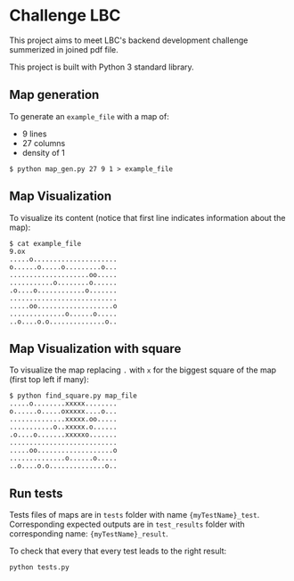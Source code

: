# Challenge LBC

This project aims to meet LBC's backend development challenge summerized in joined pdf file.

This project is built with Python 3 standard library.

## Map generation

To generate an `example_file` with a map of:
* 9 lines
* 27 columns
* density of 1

```
$ python map_gen.py 27 9 1 > example_file
```

## Map Visualization

To visualize its content (notice that first line indicates information about the map):

```
$ cat example_file
9.ox
.....o.....................
o......o.....o.........o...
....................oo.....
...........o........o......
.o....o............o.......
...........................
.....oo...................o
..............o......o.....
..o....o.o..............o..
```

## Map Visualization with square

To visualize the map replacing `.` with `x` for the biggest square of the map (first top left if many):

```
$ python find_square.py map_file
.....o........xxxxx........
o......o.....oxxxxx....o...
..............xxxxx.oo.....
...........o..xxxxx.o......
.o....o.......xxxxxo.......
...........................
.....oo...................o
..............o......o.....
..o....o.o..............o..
```

## Run tests

Tests files of maps are in `tests` folder with name `{myTestName}_test`. Corresponding expected outputs are in `test_results` folder with corresponding name: `{myTestName}_result`.

To check that every that every test leads to the right result:

```
python tests.py
```
